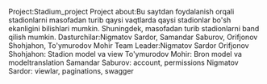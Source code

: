 Project:Stadium_project
Project about:Bu saytdan foydalanish orqali stadionlarni masofadan turib qaysi vaqtlarda  qaysi stadionlar  bo'sh ekanligini bilishlari mumkin. Shuningdek, masofadan turib stadionlarni band qilish mumkin.
Dasturchilar:Nigmatov Sardor, Samandar Saburov, Orifjonov Shohjahon, To'ymurodov Mohir
Team Leader:Nigmatov Sardor
Orifjonov Shohjahon: Stadion model va view 
To'ymurodov Mohir: Bron model va modeltranslation
Samandar Saburov: account, permissions
Nigmatov Sardor: viewlar, paginations, swagger
